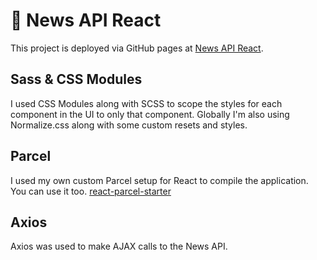 # 📰 News API React

This project is deployed via GitHub pages at [News API React](https://davidysoards.github.io/news-api-react).

## Sass & CSS Modules

I used CSS Modules along with SCSS to scope the styles for each component in the UI to only that component. Globally I'm also using Normalize.css along with some custom resets and styles.

## Parcel

I used my own custom Parcel setup for React to compile the application.
You can use it too. [react-parcel-starter](https://github.com/davidysoards/react-parcel-starter)

## Axios

Axios was used to make AJAX calls to the News API.
